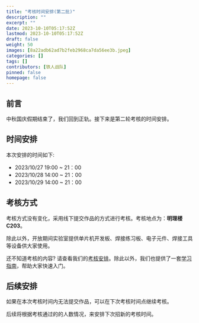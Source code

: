 ```yaml
---
title: "考核时间安排(第二批)"
description: ""
excerpt: ""
date: 2023-10-10T05:17:52Z
lastmod: 2023-10-10T05:17:52Z
draft: false
weight: 50
images: [8a22adb62ad7b2feb2968ca7da56ee3b.jpeg]
categories: []
tags: []
contributors: [铁人战队]
pinned: false
homepage: false
---
```



## 前言

中秋国庆假期结束了，我们回到正轨。接下来是第二轮考核的时间安排。


## 时间安排

本次安排的时间如下:

- 2023/10/27 19:00 ~ 21：00
- 2023/10/28 14:00 ~ 21：00
- 2023/10/29 14:00 ~ 21：00

## 考核方式

考核方式没有变化，采用线下提交作品的方式进行考核。考核地点为：**明理楼 C203**。

除此以外，开放期间实验室提供单片机开发板、焊接练习板、电子元件、焊接工具等设备供大家使用。

还不知道考核的内容? 请查看我们的[考核安排](/blog/铁人战队智能车初期考核方案/)。除此以外，我们也提供了一套[学习指南](/docs/prologue/01-how-to-ask-question/)，帮助大家快速入门。

## 后续安排

如果在本次考核时间内无法提交作品，可以在下次考核时间点继续考核。   

后续将根据考核通过的的人数情况，来安排下次招新的考核时间。
